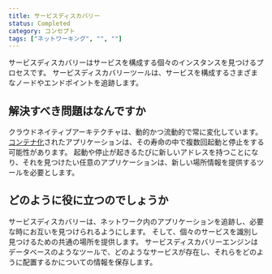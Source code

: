 ```yaml
---
title: サービスディスカバリー
status: Completed
category: コンセプト
tags: ["ネットワーキング", "", ""]
---
```


サービスディスカバリーはサービスを構成する個々のインスタンスを見つけるプロセスです。
サービスディスカバリーツールは、サービスを構成するさまざまなノードやエンドポイントを追跡します。

## 解決すべき問題はなんですか

クラウドネイティブアーキテクチャは、動的かつ流動的で常に変化しています。
[コンテナ化](/ja/containerization/)されたアプリケーションは、その寿命の中で複数回起動と停止をする可能性があります。
起動や停止が起きるたびに新しいアドレスを持つことになり、それを見つけたい任意のアプリケーションは、新しい場所情報を提供するツールを必要とします。

## どのように役に立つのでしょうか

サービスディスカバリーは、ネットワーク内のアプリケーションを追跡し、必要な時にお互いを見つけられるようにします。
そして、個々のサービスを識別し見つけるための共通の場所を提供します。
サービスディスカバリーエンジンはデータベースのようなツールで、どのようなサービスが存在し、それらをどのように配置するかについての情報を保存します。
